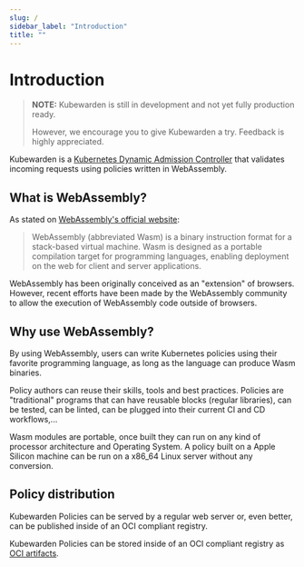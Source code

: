 ```yaml
---
slug: /
sidebar_label: "Introduction"
title: ""
---
```


# Introduction

> **NOTE:** Kubewarden is still in development and not yet fully production ready.
>
> However, we encourage you to give Kubewarden a try.
> Feedback is highly appreciated.

Kubewarden is a [Kubernetes Dynamic Admission
Controller](https://kubernetes.io/docs/reference/access-authn-authz/extensible-admission-controllers/)
that validates incoming requests using policies written in
WebAssembly.

## What is WebAssembly?

As stated on [WebAssembly's official
website](https://webassembly.org/):

> WebAssembly (abbreviated Wasm) is a binary instruction format for a
> stack-based virtual machine. Wasm is designed as a portable
> compilation target for programming languages, enabling deployment on
> the web for client and server applications.

WebAssembly has been originally conceived as an "extension" of
browsers. However, recent efforts have been made by the WebAssembly
community to allow the execution of WebAssembly code outside of
browsers.

## Why use WebAssembly?

By using WebAssembly, users can write Kubernetes policies using their
favorite programming language, as long as the language can produce
Wasm binaries.

Policy authors can reuse their skills, tools and best
practices. Policies are "traditional" programs that can have reusable
blocks (regular libraries), can be tested, can be linted, can be
plugged into their current CI and CD workflows,...

Wasm modules are portable, once built they can run on any kind of
processor architecture and Operating System. A policy built on a Apple
Silicon machine can be run on a x86_64 Linux server without any
conversion.

## Policy distribution

Kubewarden Policies can be served by a regular web server or, even
better, can be published inside of an OCI compliant registry.

Kubewarden Policies can be stored inside of an OCI compliant registry as
[OCI artifacts](https://github.com/opencontainers/artifacts).
